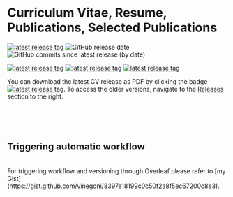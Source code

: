 # Curriculum Vitae, Resume, Publications, Selected Publications


[![latest release tag](https://img.shields.io/github/v/tag/cvinegoni/mycv?label=download%20resume%20pdf)](https://github.com/cvinegoni/mycv/releases/latest/download/Resume.pdf)
![GitHub release date](https://img.shields.io/github/release-date/cvinegoni/mycv)
![GitHub commits since latest release (by date)](https://img.shields.io/github/commits-since/cvinegoni/mycv/latest)

[![latest release tag](https://img.shields.io/github/v/tag/cvinegoni/mycv?label=download%20cv%20pdf)](https://github.com/cvinegoni/mycv/releases/latest/download/CurriculumVitae.pdf)
[![latest release tag](https://img.shields.io/github/v/tag/cvinegoni/mycv?label=download%20publications%20pdf)](https://github.com/cvinegoni/mycv/releases/latest/download/Publications.pdf)
[![latest release tag](https://img.shields.io/github/v/tag/cvinegoni/mycv?label=download%20selected%20publications%20pdf)](https://github.com/cvinegoni/mycv/releases/latest/download/SelectedPublications.pdf)


You can download the latest CV release as PDF by clicking the badge 
[![latest release tag](https://img.shields.io/github/v/tag/cvinegoni/mycv?label=download%20cv%20pdf)](https://github.com/cvinegoni/mycv/releases/latest/download/CurriculumVitae.pdf). To access the older versions, navigate to the [Releases](https://github.com/cvinegoni/mycv/releases) section to the right.

<br>
<br>
<br>

## Triggering automatic workflow

<br>
For triggering workflow and versioning through Overleaf please refer to [my Gist](https://gist.github.com/vinegoni/8397e18199c0c50f2a8f5ec67200c8e3).

